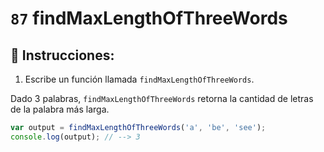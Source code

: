# `87` findMaxLengthOfThreeWords

## 📝 Instrucciones:

1. Escribe un función llamada `findMaxLengthOfThreeWords`.

Dado 3 palabras, `findMaxLengthOfThreeWords` retorna la cantidad de letras de la palabra más larga.

```js
var output = findMaxLengthOfThreeWords('a', 'be', 'see');
console.log(output); // --> 3
```